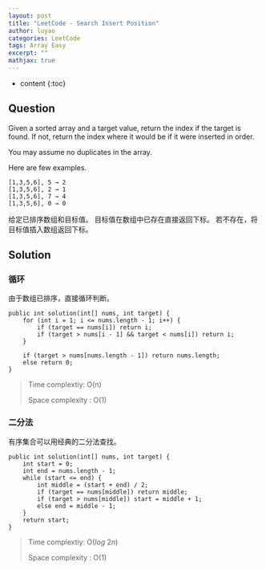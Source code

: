 ```yaml
---
layout: post
title: "LeetCode - Search Insert Position"
author: luyao
categories: LeetCode
tags: Array Easy
excerpt: ""
mathjax: true
---
```


* content
{:toc}

## Question

Given a sorted array and a target value, return the index if the target is found. If not, return the index where it would be if it were inserted in order.

You may assume no duplicates in the array.

Here are few examples.

```
[1,3,5,6], 5 → 2
[1,3,5,6], 2 → 1
[1,3,5,6], 7 → 4
[1,3,5,6], 0 → 0
```

给定已排序数组和目标值。
目标值在数组中已存在直接返回下标。
若不存在，将目标值插入数组返回下标。

## Solution

### 循环

由于数组已排序，直接循环判断。

```
public int solution(int[] nums, int target) {
    for (int i = 1; i <= nums.length - 1; i++) {
        if (target == nums[i]) return i;
        if (target > nums[i - 1] && target < nums[i]) return i;
    }

    if (target > nums[nums.length - 1]) return nums.length;
    else return 0;
}
```

> Time complextiy: O(n)
>
> Space complexity : O(1)

### 二分法

有序集合可以用经典的二分法查找。

```
public int solution(int[] nums, int target) {
    int start = 0;
    int end = nums.length - 1;
    while (start <= end) {
        int middle = (start + end) / 2;
        if (target == nums[middle]) return middle;
        if (target > nums[middle]) start = middle + 1;
        else end = middle - 1;
    }
    return start;
}
```

> Time complextiy: O($log~2 n$)
>
> Space complexity : O(1)
